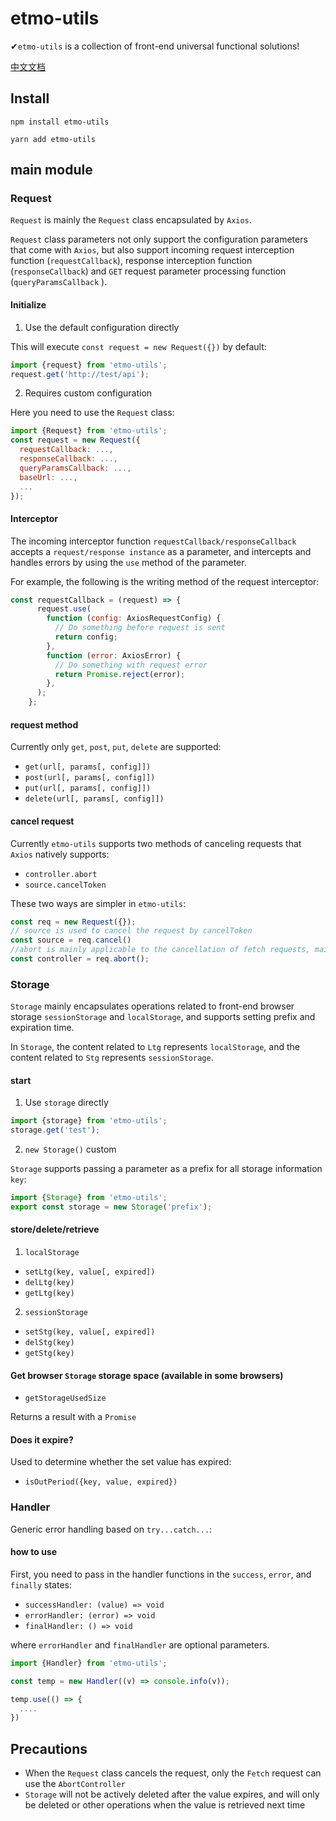 # etmo-utils

✔`etmo-utils` is a collection of front-end universal functional solutions!

[中文文档](./README_ZH.md)

## Install

```shell
npm install etmo-utils

yarn add etmo-utils
```

## main module

### Request

`Request` is mainly the `Request` class encapsulated by `Axios`.

`Request` class parameters not only support the configuration parameters that come with `Axios`, but also support incoming request interception function (`requestCallback`), response interception function (`responseCallback`) and `GET` request parameter processing function (`queryParamsCallback` ).

#### Initialize

1. Use the default configuration directly

This will execute `const request = new Request({})` by default:

````js
import {request} from 'etmo-utils';
request.get('http://test/api');
````

2. Requires custom configuration

Here you need to use the `Request` class:

````js
import {Request} from 'etmo-utils';
const request = new Request({
  requestCallback: ...,
  responseCallback: ...,
  queryParamsCallback: ...,
  baseUrl: ...,
  ...
});
````

#### Interceptor

The incoming interceptor function `requestCallback/responseCallback` accepts a `request/response instance` as a parameter, and intercepts and handles errors by using the `use` method of the parameter.

For example, the following is the writing method of the request interceptor:

````js
const requestCallback = (request) => {
      request.use(
        function (config: AxiosRequestConfig) {
          // Do something before request is sent
          return config;
        },
        function (error: AxiosError) {
          // Do something with request error
          return Promise.reject(error);
        },
      );
    };
````


#### request method

Currently only `get`, `post`, `put`, `delete` are supported:

- `get(url[, params[, config]])`
- `post(url[, params[, config]])`
- `put(url[, params[, config]])`
- `delete(url[, params[, config]])`

#### cancel request

Currently `etmo-utils` supports two methods of canceling requests that `Axios` natively supports:

- `controller.abort`
- `source.cancelToken`

These two ways are simpler in `etmo-utils`:

````js
const req = new Request({});
// source is used to cancel the request by cancelToken
const source = req.cancel()
//abort is mainly applicable to the cancellation of fetch requests, mainly using AbortController
const controller = req.abort();
````

### Storage

`Storage` mainly encapsulates operations related to front-end browser storage `sessionStorage` and `localStorage`, and supports setting prefix and expiration time.

In `Storage`, the content related to `Ltg` represents `localStorage`, and the content related to `Stg` represents `sessionStorage`.

#### start

1. Use `storage` directly

````js
import {storage} from 'etmo-utils';
storage.get('test');
````

2. `new Storage()` custom

`Storage` supports passing a parameter as a prefix for all storage information `key`:

````js
import {Storage} from 'etmo-utils';
export const storage = new Storage('prefix');
````

#### store/delete/retrieve

1. `localStorage`

- `setLtg(key, value[, expired])`
- `delLtg(key)`
- `getLtg(key)`


2. `sessionStorage`

- `setStg(key, value[, expired])`
- `delStg(key)`
- `getStg(key)`

#### Get browser `Storage` storage space (available in some browsers)

- `getStorageUsedSize`

Returns a result with a `Promise`

#### Does it expire?

Used to determine whether the set value has expired:

- `isOutPeriod({key, value, expired})`

### Handler

Generic error handling based on `try...catch...`:

#### how to use

First, you need to pass in the handler functions in the `success`, `error`, and `finally` states:

- `successHandler: (value) => void`
- `errorHandler: (error) => void`
- `finalHandler: () => void`

where `errorHandler` and `finalHandler` are optional parameters.

````js
import {Handler} from 'etmo-utils';

const temp = new Handler((v) => console.info(v));

temp.use(() => {
  ....
})

````

## Precautions

- When the `Request` class cancels the request, only the `Fetch` request can use the `AbortController`
- `Storage` will not be actively deleted after the value expires, and will only be deleted or other operations when the value is retrieved next time